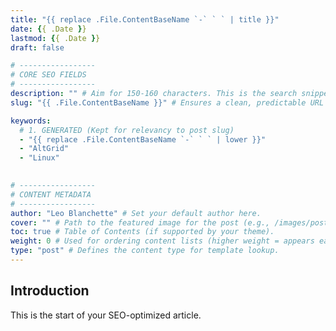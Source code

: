 ```yaml
---
title: "{{ replace .File.ContentBaseName `-` ` ` | title }}"
date: {{ .Date }}
lastmod: {{ .Date }} 
draft: false 

# -----------------
# CORE SEO FIELDS
# -----------------
description: "" # Aim for 150-160 characters. This is the search snippet.
slug: "{{ .File.ContentBaseName }}" # Ensures a clean, predictable URL path.

keywords: 
  # 1. GENERATED (Kept for relevancy to post slug)
  - "{{ replace .File.ContentBaseName `-` ` ` | lower }}" 
  - "AltGrid"
  - "Linux"

  
# -----------------
# CONTENT METADATA
# -----------------
author: "Leo Blanchette" # Set your default author here.
cover: "" # Path to the featured image for the post (e.g., /images/post-name/featured.jpg).
toc: true # Table of Contents (if supported by your theme).
weight: 0 # Used for ordering content lists (higher weight = appears earlier).
type: "post" # Defines the content type for template lookup.
---
```


## Introduction

This is the start of your SEO-optimized article.
